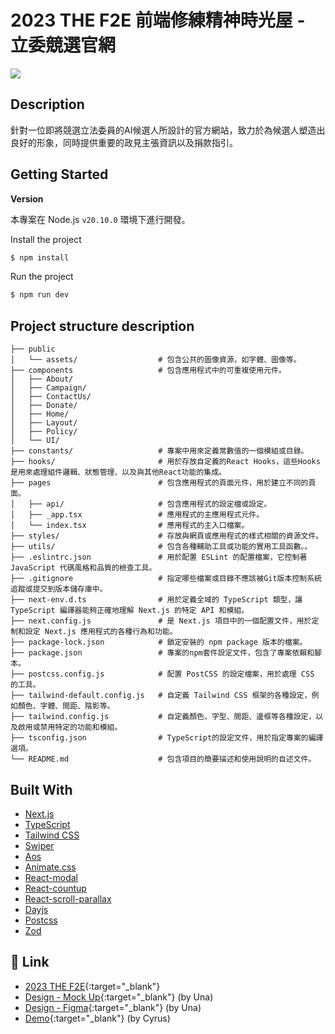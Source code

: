 # 2023 THE F2E 前端修練精神時光屋 - 立委競選官網

![](https://images.thef2e.com//works/217_2023-11-07T08:29:32.597Z.png)

## Description

針對一位即將競選立法委員的AI候選人所設計的官方網站，致力於為候選人塑造出良好的形象，同時提供重要的政見主張資訊以及捐款指引。

## Getting Started

**Version**

本專案在 Node.js `v20.10.0` 環境下進行開發。

Install the project

```bash
$ npm install
```

Run the project

```bash
$ npm run dev
```

## Project structure description

```shell
├── public
│   └── assets/                  # 包含公共的圖像資源，如字體、圖像等。
├── components                   # 包含應用程式中的可重複使用元件。
│   ├── About/                   
│   ├── Campaign/                
│   ├── ContactUs/               
│   ├── Donate/                  
│   ├── Home/                    
│   ├── Layout/                  
│   ├── Policy/                  
│   └── UI/                      
├── constants/                   # 專案中用來定義常數值的一個模組或目錄。
├── hooks/                       # 用於存放自定義的React Hooks，這些Hooks是用來處理組件邏輯、狀態管理、以及與其他React功能的集成。
├── pages                        # 包含應用程式的頁面元件，用於建立不同的頁面。
│   ├── api/                     # 包含應用程式的設定檔或設定。
│   ├── _app.tsx                 # 應用程式的主應用程式元件。
│   └── index.tsx                # 應用程式的主入口檔案。
├── styles/                      # 存放與網頁或應用程式的樣式相關的資源文件。
├── utils/                       # 包含各種輔助工具或功能的實用工具函數。。
├── .eslintrc.json               # 用於配置 ESLint 的配置檔案，它控制著 JavaScript 代碼風格和品質的檢查工具。
├── .gitignore                   # 指定哪些檔案或目錄不應該被Git版本控制系統追蹤或提交到版本儲存庫中。
├── next-env.d.ts                # 用於定義全域的 TypeScript 類型，讓 TypeScript 編譯器能夠正確地理解 Next.js 的特定 API 和模組。
├── next.config.js               # 是 Next.js 項目中的一個配置文件，用於定制和設定 Next.js 應用程式的各種行為和功能。
├── package-lock.json            # 鎖定安裝的 npm package 版本的檔案。
├── package.json                 # 專案的npm套件設定文件，包含了專案依賴和腳本。
├── postcss.config.js            # 配置 PostCSS 的設定檔案，用於處理 CSS 的工具。
├── tailwind-default.config.js   # 自定義 Tailwind CSS 框架的各種設定，例如顏色、字體、間距、陰影等。
├── tailwind.config.js           # 自定義顏色、字型、間距、邊框等各種設定，以及啟用或禁用特定的功能和模組。
├── tsconfig.json                # TypeScript的設定文件，用於指定專案的編譯選項。
└── README.md                    # 包含項目的簡要描述和使用說明的自述文件。
```

## Built With

- [Next.js](https://nextjs.org/)
- [TypeScript](https://www.typescriptlang.org/)
- [Tailwind CSS](https://tailwindcss.com/)
- [Swiper](https://swiperjs.com/)
- [Aos](https://michalsnik.github.io/aos/)
- [Animate.css](https://animate.style/)
- [React-modal](https://www.npmjs.com/package/react-modal)
- [React-countup]()
- [React-scroll-parallax]()
- [Dayjs](https://day.js.org/)
- [Postcss]()
- [Zod]()

## 🔗 Link

- [2023 THE F2E](https://2023.thef2e.com/){:target="_blank"}
- [Design - Mock Up](<https://www.figma.com/proto/GDvhrmKAtFgcHe5aVjBci0/2023TheF2E-%E7%AC%AC%E4%B8%80%E9%9A%8E%E6%AE%B5-%E7%AB%8B%E5%A7%94%E7%AB%B6%E9%81%B8%E5%AE%98%E7%B6%B2(UNA)?page-id=80%3A569&type=design&node-id=80-570&viewport=521%2C203%2C0.25&t=V9f9YjM3wHfkRUeV-1&scaling=scale-down>){:target="_blank"} (by Una)
- [Design - Figma](<https://www.figma.com/file/GDvhrmKAtFgcHe5aVjBci0/2023TheF2E-%E7%AC%AC%E4%B8%80%E9%9A%8E%E6%AE%B5-%E7%AB%8B%E5%A7%94%E7%AB%B6%E9%81%B8%E5%AE%98%E7%B6%B2(UNA)?type=design&node-id=0-1&mode=design>){:target="_blank"} (by Una)
- [Demo](https://legislative-election-cyruslung.vercel.app/ "legislative-election"){:target="_blank"} (by Cyrus)